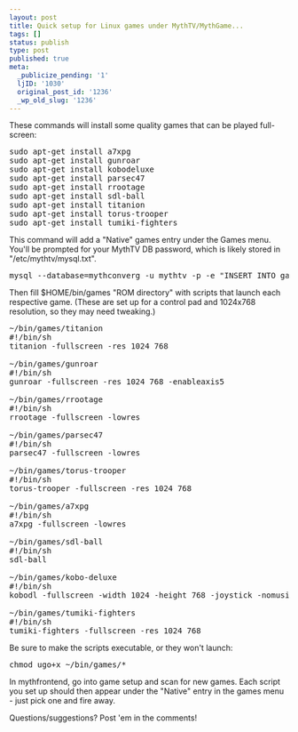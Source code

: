 ```yaml
---
layout: post
title: Quick setup for Linux games under MythTV/MythGame...
tags: []
status: publish
type: post
published: true
meta:
  _publicize_pending: '1'
  ljID: '1030'
  original_post_id: '1236'
  _wp_old_slug: '1236'
---
```

These commands will install some quality games that can be played full-screen:

<pre>
sudo apt-get install a7xpg
sudo apt-get install gunroar
sudo apt-get install kobodeluxe
sudo apt-get install parsec47
sudo apt-get install rrootage
sudo apt-get install sdl-ball
sudo apt-get install titanion
sudo apt-get install torus-trooper
sudo apt-get install tumiki-fighters
</pre>

This command will add a "Native" games entry under the Games menu.  You'll be prompted for your MythTV DB password, which is likely stored in "/etc/mythtv/mysql.txt".

<pre>mysql --database=mythconverg -u mythtv -p -e "INSERT INTO gameplayers (playername, gametype, commandline, rompath, extensions) VALUES ('Native', 'Other', '', '$HOME/bin/games', '');"</pre>

Then fill $HOME/bin/games "ROM directory" with scripts that launch each respective game.  (These are set up for a control pad and 1024x768 resolution, so they may need tweaking.)

<pre>
~/bin/games/titanion
#!/bin/sh
titanion -fullscreen -res 1024 768

~/bin/games/gunroar
#!/bin/sh
gunroar -fullscreen -res 1024 768 -enableaxis5

~/bin/games/rrootage
#!/bin/sh
rrootage -fullscreen -lowres

~/bin/games/parsec47
#!/bin/sh
parsec47 -fullscreen -lowres

~/bin/games/torus-trooper
#!/bin/sh
torus-trooper -fullscreen -res 1024 768

~/bin/games/a7xpg
#!/bin/sh
a7xpg -fullscreen -lowres

~/bin/games/sdl-ball
#!/bin/sh
sdl-ball

~/bin/games/kobo-deluxe
#!/bin/sh
kobodl -fullscreen -width 1024 -height 768 -joystick -nomusic

~/bin/games/tumiki-fighters
#!/bin/sh
tumiki-fighters -fullscreen -res 1024 768
</pre>

Be sure to make the scripts executable, or they won't launch:

<pre>chmod ugo+x ~/bin/games/*</pre>

In mythfrontend, go into game setup and scan for new games.  Each script you set up should then appear under the "Native" entry in the games menu - just pick one and fire away.

Questions/suggestions?  Post 'em in the comments!
